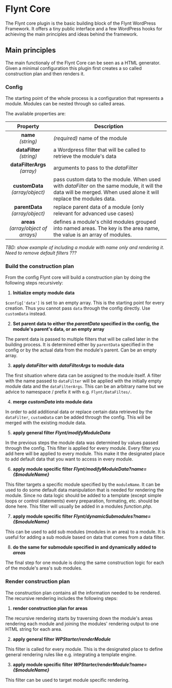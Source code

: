 # Flynt Core

The Flynt core plugin is the basic building block of the Flynt WordPress Framework.
It offers a tiny public interface and a few WordPress hooks for achieving the main principles and ideas behind the framework.

## Main principles

The main functionaly of the Flynt Core can be seen as a HTML generator. Given a minimal configuration this plugin first creates a so called construction plan and then renders it.

### Config

The starting point of the whole process is a configuration that represents a module. Modules can be nested through so called areas.

The available properties are:

| Property | Description |
| :------: | ----------- |
| **name**<br>*(string)* | *(required)* name of the module |
| **dataFilter**<br>*(string)* | a Wordpress filter that will be called to retrieve the module's data |
| **dataFilterArgs**<br>*(array)* | arguments to pass to the *dataFilter* |
| **customData**<br>*(array/object)* | pass custom data to the module. When used with *dataFilter* on the same module, it will the data will be merged. When used alone it will replace the modules data. |
| **parentData**<br>*(array/object)* | replace parent data of a module (only relevant for advanced use cases) |
| **areas**<br>*(array/object of arrays)* | defines a module's child modules grouped into named areas. The key is the area name, the value is an array of modules. |

*TBD: show example of including a module with name only and rendering it. Need to remove default filters ???*

### Build the construction plan

From the config Flynt core will build a construction plan by doing the following steps recursively:

1. **Initialize empty module data**

  `$config['data']` is set to an empty array. This is the starting point for every creation. Thus you cannot pass `data` through the config directly. Use `customData` instead.

2. **Set parent data to either the *parentData* specified in the config, the module's parent's data, or an empty array**

  The parent data is passed to multiple filters that will be called later in the building process. It is determined either by `parentData` specified in the config or by the actual data from the module's parent. Can be an empty array.

3. **apply *dataFilter* with *dataFilterArgs* to module data**

  The first situation where data can be assigned to the module itself. A filter with the name passed to `dataFilter` will be applied with the initially empty module data and the `dataFilterArgs`. This can be an arbitrary name but we advice to namespace / prefix it with e.g. `Flynt/DataFiltes/`.

4. **merge *customData* into module data**

  In order to add additional data or replace certain data retrieved by the `dataFilter`, `customData` can be added through the config. This will be merged with the existing module data.

5. **apply general filter *Flynt/modifyModuleData***

  In the previous steps the module data was determined by values passed through the config. This filter is applied for every module. Every filter you add here will be applied to every module. This make it the designated place to add default data that you want to access in every module.

6. **apply module specific filter *Flynt/modifyModuleData?name={$moduleName}***

  This filter targets a specific module specified by the `moduleName`. It can be used to do some default data manipulation that is needed for rendering the module. Since no data logic should be added to a template (except simple loops or control statements) every preparation, formating, etc. should be done here. This filter will usually be added in a modules *function.php*.

7. **apply module specific filter *Flynt/dynamicSubmodules?name={$moduleName}***

  This can be used to add sub modules (modules in an area) to a module. It is useful for adding a sub module based on data that comes from a data filter.

8. **do the same for submodule specified in and dynamically added to *areas***

  The final step for one module is doing the same construction logic for each of the module's area's sub modules.

### Render construction plan

The construction plan contains all the information needed to be rendered. The recursive rendering includes the following steps:

1. **render construction plan for areas**

  The recursive rendering starts by traversing down the module's areas rendering each module and joining the modules' rendering output to one HTML string for each area.

2. **apply general filter *WPStarter/renderModule***

  This filter is called for every module. This is the designated place to define general rendering rules like e.g. integrating a template engine.

3. **apply module specific filter *WPStarter/renderModule?name={$moduleName}***

  This filter can be used to target module specific rendering.
